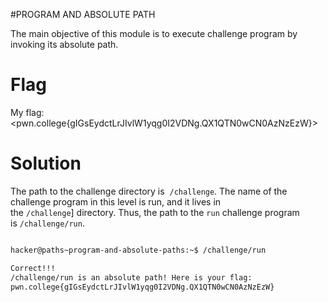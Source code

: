 #PROGRAM AND ABSOLUTE PATH

The main objective of this module is to execute challenge program by invoking its absolute path.

# Flag

My flag: <pwn.college{gIGsEydctLrJIvlW1yqg0I2VDNg.QX1QTN0wCN0AzNzEzW}>

# Solution

The path to the challenge directory is  `/challenge`. The name of the challenge program in this level is run, and it lives in the `/challenge`] directory. Thus, the path to the `run` challenge program is `/challenge/run`.

```bash

hacker@paths~program-and-absolute-paths:~$ /challenge/run

Correct!!!
/challenge/run is an absolute path! Here is your flag:
pwn.college{gIGsEydctLrJIvlW1yqg0I2VDNg.QX1QTN0wCN0AzNzEzW}


```

